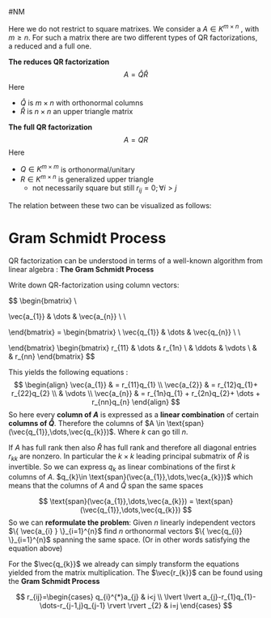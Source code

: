 #NM 

Here we do not restrict to square matrixes. 
We consider a $A \in K^{m\times n}$ , with $m\geq n$. For such a matrix there are two different types of QR factorizations, a reduced and a full one. 

**The reduces QR factorization**
$$
A = \hat{Q}\hat{R}
$$
Here 
- $\hat{Q}$ is $m\times n$ with orthonormal columns
- $\hat{R}$ is $n\times n$ an upper triangle matrix

**The full QR factorization**
$$
A = QR
$$
Here 
- $Q \in K^{m\times m}$ is orthonormal/unitary 
- $R\in K^{m\times n}$ is generalized upper triangle
	- not necessarily square but still $r_{ij}=0 ;\forall i>j$

The relation between these two can be visualized as follows: 
# Gram Schmidt Process

QR factorization can be understood in terms of a well-known algorithm from linear algebra : **The Gram Schmidt Process**

Write down QR-factorization using column vectors:

$$
\begin{bmatrix} \\

\vec{a_{1}} & \dots & \vec{a_{n}} \\
 \\

\end{bmatrix} = 
\begin{bmatrix}
 \\
\vec{q_{1}}  & \dots & \vec{q_{n}} \\
 \\

\end{bmatrix}
\begin{bmatrix}
r_{11} & \dots & r_{1n} \\
 & \ddots &  \vdots \\
 &  & r_{nn}
\end{bmatrix}
$$

This yields the following equations :
$$
\begin{align}
\vec{a_{1}}  & = r_{11}q_{1} \\
\vec{a_{2}}  & = r_{12}q_{1}+ r_{22}q_{2} \\
 & \vdots \\
\vec{a_{n}}  & = r_{1n}q_{1} + r_{2n}q_{2}+ \dots + r_{nn}q_{n}
\end{align}
$$
So here every **column of $A$** is expressed as a **linear combination** of certain **columns of $\hat{Q}$**. Therefore the columns of $A \in \text{span}(\vec{q_{1}},\dots,\vec{q_{k}})$. Where $k$ can go till $n$.

If $A$ has full rank then also $\hat{R}$ has full rank and therefore all diagonal entries $r_{kk}$ are nonzero. 
In particular the $k\times k$ leading principal submatrix of $\hat{R}$ is invertible. So we can express $q_{k}$ as linear combinations of the first $k$ columns of $A$.  $q_{k}\in \text{span}(\vec{a_{1}},\dots,\vec{a_{k}})$ which means that the columns of $A$ and $\hat{Q}$ span the same spaces

$$
\text{span}(\vec{a_{1}},\dots,\vec{a_{k}}) = \text{span}(\vec{q_{1}},\dots,\vec{q_{k}})
$$
So we can **reformulate the problem**:
Given $n$ linearly independent vectors $\{ \vec{a_{i} } \}_{i=1}^{n}$ find $n$ orthonormal vectors $\{ \vec{q_{i}} \}_{i=1}^{n}$ spanning the same space. (Or in other words satisfying the equation above)

For the $\vec{q_{k}}$ we already can simply transform the equations yielded from the matrix multiplication.
The $\vec{r_{k}}$ can be found using the **Gram Schmidt Process**

$$
r_{ij}=\begin{cases}
q_{i}^{*}a_{j} & i<j \\
\lvert \lvert a_{j}-r_{1}q_{1}-\dots-r_{j-1,j}q_{j-1} \rvert  \rvert _{2} & i=j
\end{cases}
$$

